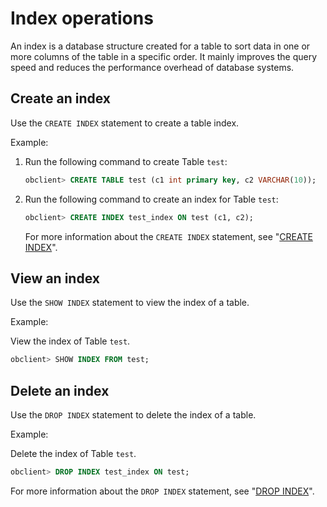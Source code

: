 Index operations 
=====================================

An index is a database structure created for a table to sort data in one or more columns of the table in a specific order. It mainly improves the query speed and reduces the performance overhead of database systems.

Create an index 
------------------------

Use the `CREATE INDEX` statement to create a table index.

Example:

1. Run the following command to create Table `test`:

   ```sql
   obclient> CREATE TABLE test (c1 int primary key, c2 VARCHAR(10));
   ```

   

2. Run the following command to create an index for Table `test`:

   ```sql
   obclient> CREATE INDEX test_index ON test (c1, c2);
   ```

   

   For more information about the `CREATE INDEX` statement, see "[CREATE INDEX](../../11.sql-reference-en/5.sql-statements/12.create-index.md)".


   



View an index 
----------------------

Use the `SHOW INDEX` statement to view the index of a table.

Example:

View the index of Table `test`.

```sql
obclient> SHOW INDEX FROM test;
```



Delete an index 
------------------------

Use the `DROP INDEX` statement to delete the index of a table.

Example:

Delete the index of Table `test`.

```sql
obclient> DROP INDEX test_index ON test;
```



For more information about the `DROP INDEX` statement, see "[DROP INDEX](../../11.sql-reference-en/5.sql-statements/24.drop-index.md)".




